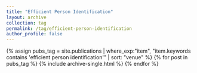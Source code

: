```yaml
---
title: "Efficient Person Identification"
layout: archive
collection: tag
permalink: /tag/efficient-person-identification
author_profile: false
---
```


{% assign pubs_tag = site.publications | where_exp:"item", "item.keywords contains 'efficient person identification'" | sort: "venue" %}
{% for post in pubs_tag %}
  {% include archive-single.html %}
{% endfor %}
